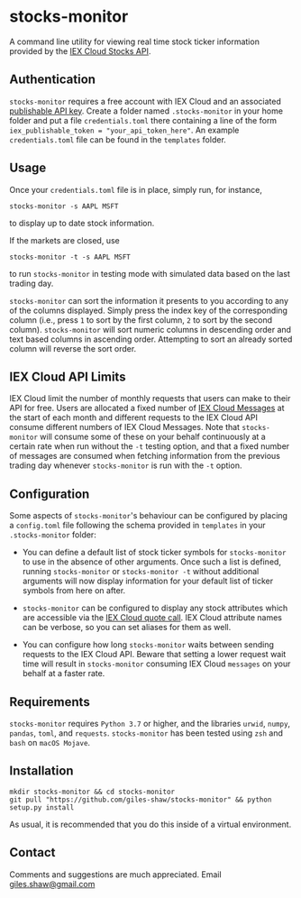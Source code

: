 # stocks-monitor
A command line utility for viewing real time stock ticker information provided by the [IEX Cloud Stocks API](https://iexcloud.io/).

## Authentication
`stocks-monitor` requires a free account with IEX Cloud and an associated [publishable API key](https://iexcloud.io/docs/api/#authentication). Create a folder named `.stocks-monitor` in your home folder and put a file `credentials.toml` there containing a line of the form `iex_publishable_token = "your_api_token_here"`. An example `credentials.toml` file can be found in the `templates` folder.

## Usage
Once your `credentials.toml` file is in place, simply run, for instance, 
```
stocks-monitor -s AAPL MSFT
```
to display up to date stock information.

If the markets are closed, use 
```
stocks-monitor -t -s AAPL MSFT
```
to run `stocks-monitor` in testing mode with simulated data based on the last trading day.

`stocks-monitor` can sort the information it presents to you according to any of the columns displayed. Simply press the index key of the corresponding column (i.e., press `1` to sort by the first column, `2` to sort by the second column). `stocks-monitor` will sort numeric columns in descending order and text based columns in ascending order. Attempting to sort an already sorted column will reverse the sort order.


## IEX Cloud API Limits
IEX Cloud limit the number of monthly requests that users can make to their API for free. Users are allocated a fixed number of [IEX Cloud Messages](https://iexcloud.io/docs/api/#data-weighting) at the start of each month and different requests to the IEX Cloud API consume different numbers of IEX Cloud Messages. Note that `stocks-monitor` will consume some of these on your behalf continuously at a certain rate when run without the `-t` testing option, and that a fixed number of messages are consumed when fetching information from the previous trading day whenever `stocks-monitor` is run with the `-t` option.


## Configuration
Some aspects of `stocks-monitor`'s behaviour can be configured by placing a `config.toml` file following the schema provided in `templates` in your `.stocks-monitor` folder:

* You can define a default list of stock ticker symbols for `stocks-monitor` to use in the absence of other arguments. Once such a list is defined, running `stocks-monitor` or `stocks-monitor -t` without additional arguments will now display information for your default list of ticker symbols from here on after.

* `stocks-monitor` can be configured to display any stock attributes which are accessible via the [IEX Cloud quote call](https://iexcloud.io/docs/api/#quote). IEX Cloud attribute names can be verbose, so you can set aliases for them as well.

* You can configure how long `stocks-monitor` waits between sending requests to the IEX Cloud API. Beware that setting a lower request wait time will result in `stocks-monitor` consuming IEX Cloud `messages` on your behalf at a faster rate. 

## Requirements
`stocks-monitor` requires `Python 3.7` or higher, and the libraries `urwid`, `numpy`, `pandas`, `toml`, and `requests`. `stocks-monitor` has been tested using `zsh` and `bash` on `macOS Mojave`.

## Installation
```
mkdir stocks-monitor && cd stocks-monitor 
git pull "https://github.com/giles-shaw/stocks-monitor" && python setup.py install
``` 
As usual, it is recommended that you do this inside of a virtual environment.

## Contact
Comments and suggestions are much appreciated. Email giles.shaw@gmail.com

